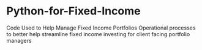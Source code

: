 # Python-for-Fixed-Income
Code Used to Help Manage Fixed Income Portfolios
Operational processes to better help streamline fixed income investing for client facing portfolio managers
